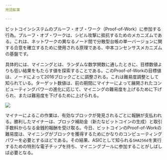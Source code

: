 ```yaml
---
用語鉱業

---
```

ビットコインシステムのプルーフ・オブ・ワーク（Proof-of-Work）に参加する行為。プルーフ・オブ・ワークは、シビル攻撃に抵抗するためのメカニズムである。これは、ネットワークの異なるノード間で分散型台帳の単一バージョンに関する合意を確立するために使用される原理である、中本コンセンサスメカニズムの基盤です。

具体的には、マイニングとは、ランダムな数学関数に通したときに、目標数値よりも低い結果をもたらす値を探索することである。このProof-of-Workの目標値は、ノードによって2016ブロックごとに調整される。これは難易度調整として知られている。ターゲット数値は、前の期間にマイナーによって展開されたコンピューティングパワーの進化に応じて、マイニングの難易度を上げるために下げられ、または難易度を下げるために上げられる。

![](../../dictionnaire/assets/34.webp)

マイナーによるこの作業は、有効なブロックが発見されるごとに報酬が支払われる。勝利したマイナーは、ブロック補助金（新たなビットコインの生成）と取引手数料からなる金銭的報酬を受け取る。今日、ビットコインのProof-of-Workの難易度は、マイニングがブロックを獲得するためにかなりのコンピューティングパワーを必要とするほどである。その結果、ASICとして知られる`SHA256d`を実行するための特別な電子チップを持ち、マイニングプールに参加することがしばしば必要となる。
